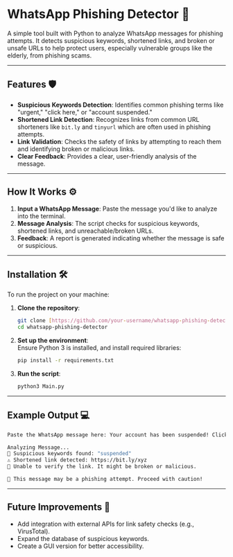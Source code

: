 # WhatsApp Phishing Detector 🚨

A simple tool built with Python to analyze WhatsApp messages for phishing attempts. It detects suspicious keywords, shortened links, and broken or unsafe URLs to help protect users, especially vulnerable groups like the elderly, from phishing scams.

---

## Features 🛡️
- **Suspicious Keywords Detection**: Identifies common phishing terms like "urgent," "click here," or "account suspended."  
- **Shortened Link Detection**: Recognizes links from common URL shorteners like `bit.ly` and `tinyurl` which are often used in phishing attempts.  
- **Link Validation**: Checks the safety of links by attempting to reach them and identifying broken or malicious links.  
- **Clear Feedback**: Provides a clear, user-friendly analysis of the message.

---

## How It Works ⚙️
1. **Input a WhatsApp Message**: Paste the message you'd like to analyze into the terminal.  
2. **Message Analysis**: The script checks for suspicious keywords, shortened links, and unreachable/broken URLs.  
3. **Feedback**: A report is generated indicating whether the message is safe or suspicious.  

---

## Installation 🛠️
To run the project on your machine:  

1. **Clone the repository**:  
   ```bash
   git clone [https://github.com/your-username/whatsapp-phishing-detector.git](https://github.com/Jassherrin/Hacksmith2024.git)
   cd whatsapp-phishing-detector
   ```

2. **Set up the environment**:  
   Ensure Python 3 is installed, and install required libraries:  
   ```bash
   pip install -r requirements.txt
   ```

3. **Run the script**:  
   ```bash
   python3 Main.py
   ```

---

## Example Output 💻
```bash
Paste the WhatsApp message here: Your account has been suspended! Click here: https://bit.ly/xyz

Analyzing Message...
🚨 Suspicious keywords found: "suspended"
⚠️ Shortened link detected: https://bit.ly/xyz
🚨 Unable to verify the link. It might be broken or malicious.

🚨 This message may be a phishing attempt. Proceed with caution!
```

---

## Future Improvements 🚀
- Add integration with external APIs for link safety checks (e.g., VirusTotal).  
- Expand the database of suspicious keywords.  
- Create a GUI version for better accessibility.  
